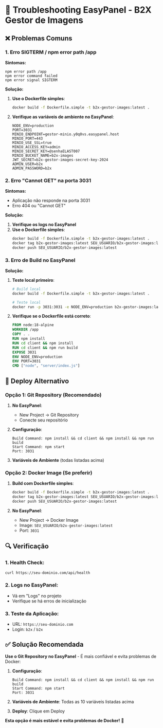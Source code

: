 # 🔧 Troubleshooting EasyPanel - B2X Gestor de Imagens

## ❌ Problemas Comuns

### **1. Erro SIGTERM / npm error path /app**

**Sintomas:**

```
npm error path /app
npm error command failed
npm error signal SIGTERM
```

**Solução:**

1. **Use o Dockerfile simples**:

   ```bash
   docker build -f Dockerfile.simple -t b2x-gestor-images:latest .
   ```

2. **Verifique as variáveis de ambiente no EasyPanel**:
   ```
   NODE_ENV=production
   PORT=3031
   MINIO_ENDPOINT=gestor-minio.y0q0vs.easypanel.host
   MINIO_PORT=443
   MINIO_USE_SSL=true
   MINIO_ACCESS_KEY=admin
   MINIO_SECRET_KEY=@senhaELAST007
   MINIO_BUCKET_NAME=b2x-images
   JWT_SECRET=b2x-gestor-images-secret-key-2024
   ADMIN_USER=b2x
   ADMIN_PASSWORD=b2x
   ```

### **2. Erro "Cannot GET" na porta 3031**

**Sintomas:**

- Aplicação não responde na porta 3031
- Erro 404 ou "Cannot GET"

**Solução:**

1. **Verifique os logs no EasyPanel**
2. **Use o Dockerfile simples**:
   ```bash
   docker build -f Dockerfile.simple -t b2x-gestor-images:latest .
   docker tag b2x-gestor-images:latest SEU_USUARIO/b2x-gestor-images:latest
   docker push SEU_USUARIO/b2x-gestor-images:latest
   ```

### **3. Erro de Build no EasyPanel**

**Solução:**

1. **Teste local primeiro**:

   ```bash
   # Build local
   docker build -f Dockerfile.simple -t b2x-gestor-images:latest .

   # Teste local
   docker run -p 3031:3031 -e NODE_ENV=production b2x-gestor-images:latest
   ```

2. **Verifique se o Dockerfile está correto**:
   ```dockerfile
   FROM node:18-alpine
   WORKDIR /app
   COPY . .
   RUN npm install
   RUN cd client && npm install
   RUN cd client && npm run build
   EXPOSE 3031
   ENV NODE_ENV=production
   ENV PORT=3031
   CMD ["node", "server/index.js"]
   ```

## 🚀 Deploy Alternativo

### **Opção 1: Git Repository (Recomendado)**

1. **No EasyPanel**:

   - New Project → Git Repository
   - Conecte seu repositório

2. **Configuração**:

   ```
   Build Command: npm install && cd client && npm install && npm run build
   Start Command: npm start
   Port: 3031
   ```

3. **Variáveis de Ambiente** (todas listadas acima)

### **Opção 2: Docker Image (Se preferir)**

1. **Build com Dockerfile simples**:

   ```bash
   docker build -f Dockerfile.simple -t b2x-gestor-images:latest .
   docker tag b2x-gestor-images:latest SEU_USUARIO/b2x-gestor-images:latest
   docker push SEU_USUARIO/b2x-gestor-images:latest
   ```

2. **No EasyPanel**:
   - New Project → Docker Image
   - Image: `SEU_USUARIO/b2x-gestor-images:latest`
   - Port: `3031`

## 🔍 Verificação

### **1. Health Check**:

```bash
curl https://seu-dominio.com/api/health
```

### **2. Logs no EasyPanel**:

- Vá em "Logs" no projeto
- Verifique se há erros de inicialização

### **3. Teste da Aplicação**:

- URL: `https://seu-dominio.com`
- Login: `b2x` / `b2x`

## ✅ Solução Recomendada

**Use o Git Repository no EasyPanel** - É mais confiável e evita problemas de Docker:

1. **Configuração**:

   ```
   Build Command: npm install && cd client && npm install && npm run build
   Start Command: npm start
   Port: 3031
   ```

2. **Variáveis de Ambiente**: Todas as 10 variáveis listadas acima

3. **Deploy**: Clique em Deploy

**Esta opção é mais estável e evita problemas de Docker!** 🎉
